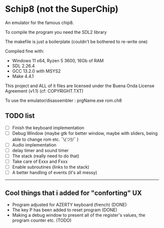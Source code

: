 # Schip8 (not the SuperChip)

An emulator for the famous chip8.

To compile the program you need the SDL2 library

The makefile is just a boilerplate (couldn't be bothered to re-write one)

Compiled fine with:
- Windows 11 x64, Ryzen 5 3600, 16Gb of RAM
- SDL 2.26.4
- GCC 13.2.0 with MSYS2
- Make 4.4.1

This project and ALL of it files are licensed under the Buena Onda License Agreement (v1.1) (cf: COPYRIGHT.TXT)

To use the emulator/disassembler : prgName.exe rom.ch8

## TODO list

- [ ] Finish the keyboard implementation
- [ ] Debug Window (maybe gtk for better window, maybe with sliders, being able to change rom etc. ¯\\_(ツ)_/¯ )
- [ ] Audio implementation
- [ ] delay timer and sound timer
- [ ] The stack (really need to do that)
- [ ] Take care of Exxx and Fxxx
- [ ] Enable subroutines (links to the stack)
- [ ] A better handling of events (it's all messy)

---

## Cool things that i added for "conforting" UX

- Program adjusted for AZERTY keyboard (french) (DONE)
- The key P has been added to reset program (DONE)
- Making a debug window to present all of the register's values, the program counter etc. (TODO)
